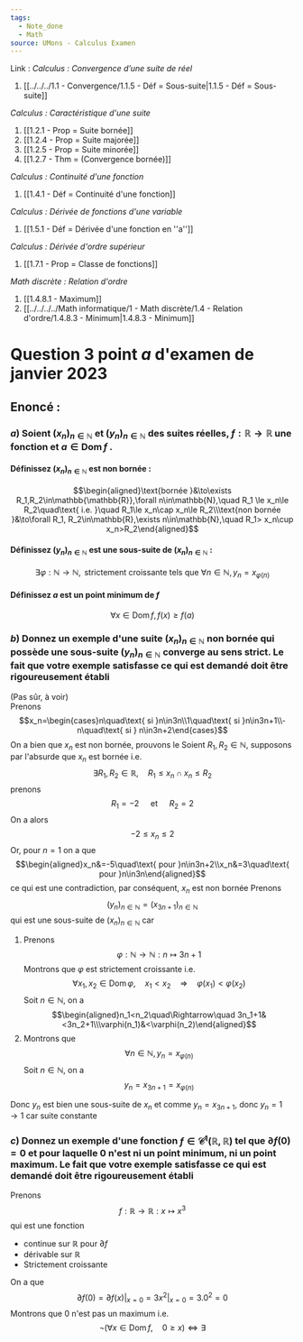 ```yaml
---
tags:
  - Note_done
  - Math
source: UMons - Calculus Examen
---
```


Link :
_Calculus : Convergence d’une suite de réel_
1. [[../../../1.1 - Convergence/1.1.5 - Déf = Sous-suite|1.1.5 - Déf = Sous-suite]]

_Calculus : Caractéristique d'une suite_
1. [[1.2.1 - Prop = Suite bornée]]
2. [[1.2.4 - Prop = Suite majorée]]
3. [[1.2.5 - Prop = Suite minorée]]
4. [[1.2.7 - Thm = (Convergence bornée)]]

_Calculus : Continuité d'une fonction_
1. [[1.4.1 - Déf = Continuité d'une fonction]]

_Calculus : Dérivée de fonctions d'une variable_
1. [[1.5.1 - Déf = Dérivée d'une fonction en ''a'']]

_Calculus : Dérivée d'ordre supérieur_
1. [[1.7.1 - Prop = Classe de fonctions]]

_Math discrète : Relation d'ordre_
1. [[1.4.8.1 - Maximum]]
1. [[../../../../Math informatique/1 - Math discrète/1.4 - Relation d'ordre/1.4.8.3 - Minimum|1.4.8.3 - Minimum]]
# Question 3 point $a$ d'examen de janvier 2023
## Enoncé :
### $a$) Soient $(x_n)_{n∈\mathbb{N}}$ et $(y_n)_{n∈\mathbb{N}}$ des suites réelles, $f : \mathbb{R} → \mathbb{R}$ une fonction et $a ∈ \operatorname{Dom} f$ . 
#### Définissez $(x_n)_{n∈\mathbb{N}}$ est non bornée : 
$$\begin{aligned}\text{bornée }&\to\exists R_1,R_2\in\mathbb{\mathbb{R}},\forall n\in\mathbb{N},\quad R_1 \le x_n\le R_2\quad\text{ i.e. }\quad R_1\le x_n\cap x_n\le R_2\\\text{non bornée }&\to\forall R_1, R_2\in\mathbb{R},\exists n\in\mathbb{N},\quad R_1>  x_n\cup x_n>R_2\end{aligned}$$
#### Définissez $(y_n)_{n∈\mathbb{N}}$ est une sous-suite de $(x_n)_{n∈\mathbb{N}}$ :
$$\exists\varphi:\mathbb{N}\to\mathbb{N}, \text{ strictement croissante  tels que }\forall n\in\mathbb{N}, y_n=x_{\varphi(n)}$$
#### Définissez $a$ est un point minimum de $f$
$$\forall x\in\operatorname{Dom}f, f(x)\ge f(a)$$
### $b)$ Donnez un exemple d'une suite $(x_n)_{n\in\mathbb{N}}$ non bornée qui possède une sous-suite $(y_n)_{n\in\mathbb{N}}$ converge au sens strict. Le fait que votre exemple satisfasse ce qui est demandé doit être rigoureusement établi
(Pas sûr, à voir)
\
Prenons $$x_n=\begin{cases}n\quad\text{ si }n\in3n\\1\quad\text{ si }n\in3n+1\\-n\quad\text{ si } n\in3n+2\end{cases}$$ On a bien que $x_n$ est non bornée, prouvons le
Soient $R_1,R_2\in\mathbb{N}$, supposons par l'absurde que $x_n$ est bornée i.e. $$\exists R_1,R_2\in\mathbb{R},\quad R_1\le x_n\cap x_n\le R_2$$ prenons $$R_1=-2\quad\text{ et }\quad R_2=2$$ On a alors $$-2\le x_n\le 2$$ Or, pour $n=1$ on a que $$\begin{aligned}x_n&=-5\quad\text{ pour }n\in3n+2\\x_n&=3\quad\text{ pour }n\in3n\end{aligned}$$ ce qui est une contradiction, par conséquent, $x_n$ est non bornée
Prenons $$(y_n)_{n\in\mathbb{N}}=(x_{3n+1})_{n\in\mathbb{N}}$$ qui est une sous-suite de $(x_n)_{n\in\mathbb{N}}$ car
1. Prenons $$\varphi:\mathbb{N}\to\mathbb{N}:n\mapsto3n+1$$Montrons que $\varphi$ est strictement croissante i.e. $$\forall x_1,x_2\in\operatorname{Dom}\varphi,\quad x_1<x_2\quad\Rightarrow\quad \varphi(x_1)<\varphi(x_2)$$ Soit $n\in\mathbb{N}$, on a $$\begin{aligned}n_1<n_2\quad\Rightarrow\quad 3n_1+1&<3n_2+1\\\varphi(n_1)&<\varphi(n_2)\end{aligned}$$
2. Montrons que $$\forall n\in\mathbb{N},y_n=x_{\varphi(n)}$$ Soit $n\in\mathbb{N}$, on a $$y_n=x_{3n+1}=x_{\varphi(n)}$$ 

Donc $y_n$ est bien une sous-suite de $x_n$ et comme $y_n = x_{3n+1}$, donc $y_n=1\to 1$ car suite constante 

### $c$) Donnez un exemple d'une fonction $f\in\mathscr{C}^1(\mathbb{R},\mathbb{R})$ tel que $\partial f(0)=0$ et pour laquelle $0$ n'est ni un point minimum, ni un point maximum. Le fait que votre exemple satisfasse ce qui est demandé doit être rigoureusement établi
Prenons $$f:\mathbb{R}\to\mathbb{R}:x\mapsto x^3$$ qui est une fonction 
- continue sur $\mathbb{R}$ pour $\partial f$ 
- dérivable sur $\mathbb{R}$ 
- Strictement croissante

On a que $$\partial f(0)=\partial f(x)\left.\right|_{x=0}=3x^2\left.\right|_{x=0}=3.0^2= 0$$ Montrons que $0$ n'est pas un maximum i.e. $$\neg(\forall x\in\operatorname{Dom}f,\quad 0\ge x)\iff\exists$$